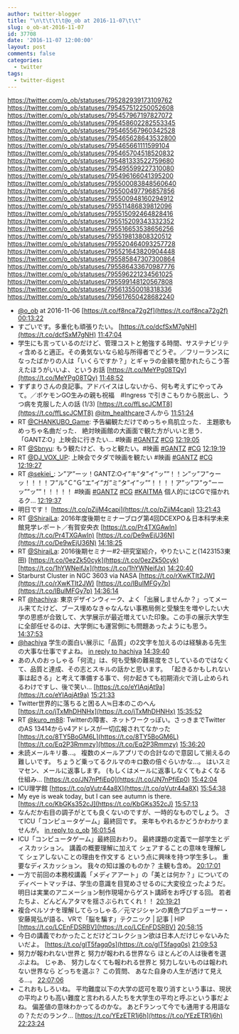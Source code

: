 ```yaml
---
author: twitter-blogger
title: "\n\t\t\t\t@o_ob at 2016-11-07\t\t"
slug: o_ob-at-2016-11-07
id: 37708
date: '2016-11-07 12:00:00'
layout: post
comments: false
categories:
  - twitter
tags:
  - twitter-digest
---
```


https://twitter.com/o_ob/statuses/795282939173109762 https://twitter.com/o_ob/statuses/795457512250052608 https://twitter.com/o_ob/statuses/795457967197827072 https://twitter.com/o_ob/statuses/795458602282553345 https://twitter.com/o_ob/statuses/795465567960342528 https://twitter.com/o_ob/statuses/795465628643532800 https://twitter.com/o_ob/statuses/795465661111599104 https://twitter.com/o_ob/statuses/795465704518520832 https://twitter.com/o_ob/statuses/795481333522759680 https://twitter.com/o_ob/statuses/795495599227310080 https://twitter.com/o_ob/statuses/795496166041395200 https://twitter.com/o_ob/statuses/795500083848560640 https://twitter.com/o_ob/statuses/795500497796857856 https://twitter.com/o_ob/statuses/795500948160294912 https://twitter.com/o_ob/statuses/795511486839812096 https://twitter.com/o_ob/statuses/795515092464828416 https://twitter.com/o_ob/statuses/795515209343332352 https://twitter.com/o_ob/statuses/795516653538656256 https://twitter.com/o_ob/statuses/795519813808320512 https://twitter.com/o_ob/statuses/795520464093257728 https://twitter.com/o_ob/statuses/795521643820904448 https://twitter.com/o_ob/statuses/795585847307300864 https://twitter.com/o_ob/statuses/795586433670987776 https://twitter.com/o_ob/statuses/795596221234561025 https://twitter.com/o_ob/statuses/795599148120567808 https://twitter.com/o_ob/statuses/795613550018318336 https://twitter.com/o_ob/statuses/795617650428682240  

*   [@o_ob](https://twitter.com/o_ob) at 2016-11-06 [https://t.co/f8nca72g2f](https://t.co/f8nca72g2f) [00:13:22](https://twitter.com/o_ob/statuses/795282939173109762)
*   すごいです。多重化も頑張りたい。 [https://t.co/dcfSxM7gNH](https://t.co/dcfSxM7gNH) [11:47:04](https://twitter.com/o_ob/statuses/795457512250052608)
*   学生にも言っているのだけど、管理コストと勉強する時間、サステナビリティ含めると適正。その勇気ないなら給与所得者でどうぞ。／フリーランスになったばかりの人は「いくらですか？」とギャラの金額を聞かれたらこう答えたほうがいいよ、というお話 [https://t.co/MeYPg08TQy](https://t.co/MeYPg08TQy) [11:48:52](https://twitter.com/o_ob/statuses/795457967197827072)
*   すずまりさんの良記事。アドバイスはしないから、何も考えずにやってみて。／ポケモンGO生みの親も祝福　#Ingress で引きこもりから脱出し、うつ病を克服した人の話 (1/3) [https://t.co/ffLscJCMT8](https://t.co/ffLscJCMT8) [@itm_healthcare](https://twitter.com/itm_healthcare)さんから [11:51:24](https://twitter.com/o_ob/statuses/795458602282553345)
*   RT [@CHANKUBO_Game](https://twitter.com/CHANKUBO_Game): 予告編観ただけでめっちゃ鳥肌立った． 主題歌もめっちゃ名曲だった． 絶対映画館の大画面で観た方がいいと思う． 「GANTZ:O」上映会に行きたい… #映画 [#GANTZ](https://twitter.com/search?q=%23GANTZ&src=hash) [#CG](https://twitter.com/search?q=%23CG&src=hash) [12:19:05](https://twitter.com/o_ob/statuses/795465567960342528)
*   RT [@Sbnyu](https://twitter.com/Sbnyu): もう観たけど、もっと観たい。#映画 [#GANTZ](https://twitter.com/search?q=%23GANTZ&src=hash) [#CG](https://twitter.com/search?q=%23CG&src=hash) [12:19:19](https://twitter.com/o_ob/statuses/795465628643532800)
*   RT [@DJ_VOX_UP](https://twitter.com/DJ_VOX_UP): 上映会でタダで映画を観たい #映画 [#GANTZ](https://twitter.com/search?q=%23GANTZ&src=hash) [#CG](https://twitter.com/search?q=%23CG&src=hash) [12:19:27](https://twitter.com/o_ob/statuses/795465661111599104)
*   RT [@sekiei_](https://twitter.com/sekiei_): ン”ア”ーッ！GANTZ:Oイ”キ”タ”イ”ッ””！！ン”ッ”フ”ゥーッ！！！！フ”ル”Ｃ”Ｇ”エ”イ”ガ”ミ”タ”イ”ッ””！！！！ア”ッ”フ”ゥ”ーーッ””ッ””！！！！！ #映画 [#GANTZ](https://twitter.com/search?q=%23GANTZ&src=hash) [#CG](https://twitter.com/search?q=%23CG&src=hash) [#KAITMA](https://twitter.com/search?q=%23KAITMA&src=hash) 個人的にはCGで描かれるク… [12:19:37](https://twitter.com/o_ob/statuses/795465704518520832)
*   明日です！ [https://t.co/pZjjM4capi](https://t.co/pZjjM4capi) [13:21:43](https://twitter.com/o_ob/statuses/795481333522759680)
*   RT [@ShiraiLa](https://twitter.com/ShiraiLa): 2016年度後期セミナーブログ第4回DCEXPO＆日本科学未来館見学レポート／有賀安央衣 [https://t.co/Pr4TXGAwIn](https://t.co/Pr4TXGAwIn) [https://t.co/De9wEjU36N](https://t.co/De9wEjU36N) [14:18:25](https://twitter.com/o_ob/statuses/795495599227310080)
*   RT [@ShiraiLa](https://twitter.com/ShiraiLa): 2016後期セミナー#2-研究室紹介，やりたいこと(1423153東田) [https://t.co/0ezZk50cyk](https://t.co/0ezZk50cyk) [https://t.co/1hYWNeifJx](https://t.co/1hYWNeifJx) [14:20:40](https://twitter.com/o_ob/statuses/795496166041395200)
*   Starburst Cluster in NGC 3603 via NASA [https://t.co/rXwKTIt2JW](https://t.co/rXwKTIt2JW) [https://t.co/IBulMFGy7p](https://t.co/IBulMFGy7p) [14:36:14](https://twitter.com/o_ob/statuses/795500083848560640)
*   RT [@hachiya](https://twitter.com/hachiya): 東京デザインウィーク、よく「出展しませんか？」ってメール来てたけど、ブース埋めなきゃなんない事務局側と受験生を増やしたい大学の思惑が合致して、大学展示が最近増えていた印象。この手の展示大学生に全部任せるのは、大学側にも運営側にも問題あったようにも思う。 [14:37:53](https://twitter.com/o_ob/statuses/795500497796857856)
*   [@hachiya](https://twitter.com/hachiya) 学生の面白い展示に「品質」の2文字を加えるのは経験ある先生の大事な仕事ですよね。 [in reply to hachiya](https://twitter.com/hachiya/statuses/795499897554227200) [14:39:40](https://twitter.com/o_ob/statuses/795500948160294912)
*   あの人のおっしゃる「何流」は、何も受験の難易度をさしているのではなくて、品質と達成、その志とスキルの話かと思います。 「起きるかもしれない事は起きる」と考えて準備する事で、何か起きても初期消火で消し止められるわけですし、後で笑い… [https://t.co/eYIAqjAt9a](https://t.co/eYIAqjAt9a) [15:21:33](https://twitter.com/o_ob/statuses/795511486839812096)
*   Twitter世界的に落ちると困る人≒日本のこのへん [https://t.co/jTxMhDHNHx](https://t.co/jTxMhDHNHx) [15:35:52](https://twitter.com/o_ob/statuses/795515092464828416)
*   RT [@kuro_m88](https://twitter.com/kuro_m88): Twitterの障害、ネットワークっぽい。さっきまでTwitterのAS 13414からv4アドレスが一切広報されてなかった [https://t.co/8TY5BoGM6L](https://t.co/8TY5BoGM6L) [https://t.co/Eq2P3Rmmzy](https://t.co/Eq2P3Rmmzy) [15:36:20](https://twitter.com/o_ob/statuses/795515209343332352)
*   未読メールキリ番...。 複数のメールアプリでの合計なので意図して揃えるの難しいです。 ちょうど乗ってるクルマのキロ数の倍ぐらいかな...。 はいスミマセン、メールに返事します。 (もしくはメールに返事しなくてもよくなる仕組み… [https://t.co/JN7nPfiEp0](https://t.co/JN7nPfiEp0) [15:42:04](https://twitter.com/o_ob/statuses/795516653538656256)
*   ICU理学館 [https://t.co/qVutr44a8X](https://t.co/qVutr44a8X) [15:54:38](https://twitter.com/o_ob/statuses/795519813808320512)
*   My eye is weak today, but I can see autumn is there. [https://t.co/KbGKs352cJ](https://t.co/KbGKs352cJ) [15:57:13](https://twitter.com/o_ob/statuses/795520464093257728)
*   なんだか右目の調子がとても良くないのですが、一時的なものでしょう。 さてICU「コンピュータゲーム」最終回です。 来年もやれるかどうかわかりませんが。 [in reply to o_ob](https://twitter.com/o_ob/statuses/795520464093257728) [16:01:54](https://twitter.com/o_ob/statuses/795521643820904448)
*   ICU「コンピュータゲーム」最終回おわり。 最終課題の定義で一部学生とディスカッション。 講義の概要理解に加えて シェアすることの意味を理解して シェアしないことの理由を作文する という点に興味を持つ学生多し。 重要なディスカッション。 我々の知は誰のものか？ 主観も含め。 [20:17:01](https://twitter.com/o_ob/statuses/795585847307300864)
*   一方で前回の本務校講義「メディアアート」の「美とは何か？」についてのディベートマッチは、学生の意識を目覚めさせるのに大変役立ったようだ。 明日は実業のアニメーション制作現場からゲスト講師をお呼びする回。 若者たちよ、どんどんアタマを揺さぶられてくれ！！ [20:19:21](https://twitter.com/o_ob/statuses/795586433670987776)
*   複合ペルソナを理解してらっしゃる／元マジシャンの異色プロデューサー・安藤晃弘が語る、VRで「脳を騙す」テクニック | 記事 | HIP [https://t.co/LCEnFDSRBV](https://t.co/LCEnFDSRBV) [20:58:15](https://twitter.com/o_ob/statuses/795596221234561025)
*   今日の講義でわかったことだけどコレクション欲は日本人だけじゃないみたいだよ。 [https://t.co/gIT5fagq0s](https://t.co/gIT5fagq0s) [21:09:53](https://twitter.com/o_ob/statuses/795599148120567808)
*   努力が報われない世界と 努力が報われる世界なら ほとんどの人は後者を選ぶよね。 じゃあ、 努力しなくても報われる世界と 努力しないものは報われない世界なら どっちを選ぶ？ この質問、 あなた自身の人生が透けて見える…。 [22:07:06](https://twitter.com/o_ob/statuses/795613550018318336)
*   これおもしろいね。 平均難度以下の大学の認可を取り消すという事は、現状の平均よりも高い難度と言われる人たちを大学生の平均と呼ぶという事だよね。 偏差値の意味わかってるのかな。 あとFランって今でも通用する用語なの？ただのランク… [https://t.co/YEzETR1j6h](https://t.co/YEzETR1j6h) [22:23:24](https://twitter.com/o_ob/statuses/795617650428682240)